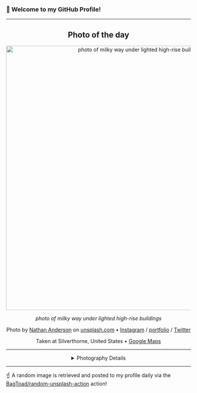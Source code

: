 ### 👋 Welcome to my GitHub Profile!

----
<div align="center">

## Photo of the day
  
  <a href="https://unsplash.com/photos/photo-of-milky-way-under-lighted-high-rise-buildings-1vAnw7U6qfM"><img width="720" src="https://images.unsplash.com/photo-1506656864462-fcc324490523?crop=entropy&cs=tinysrgb&fit=max&fm=jpg&ixid=M3w1OTQ0OTd8MHwxfHJhbmRvbXx8fHx8fHx8fDE3NTQzNzQzODh8&ixlib=rb-4.1.0&q=80&w=1080" alt="photo of milky way under lighted high-rise buildings"></a>
  
  <em>photo of milky way under lighted high-rise buildings</em>
  
  <em></em>

  Photo by [Nathan Anderson](https://kunack.us/follow?source=unsplash) on [unsplash.com](https://unsplash.com/) • [Instagram](https://instagram.com/kunack.us) / [portfolio](https://kunack.us/follow?source=unsplash) / [Twitter](https://twitter.com/nathanworking)
  
  Taken at Silverthorne, United States • [Google Maps](https://www.google.com/maps/search/?api=1&query=39.6296191,-106.0712941)
  
  ---
  
<details>
<summary>Photography Details</summary>
  
| Parameter     | Value |
| ------------- | ----- |
| Camera Model  | NIKON D750 |
| Exposure Time | 15 |
| Aperture      | 1.8 |
| Focal Length  | 20.0 |
| ISO           | 1250 |
| Location      | Silverthorne, United States (United States) |
| Coordinates   | Latitude 39.6296191, Longitude -106.0712941 |

</details>

</div>

----

☝️ A random image is retrieved and posted to my profile daily via the [BagToad/random-unsplash-action](https://github.com/BagToad/random-unsplash-action) action!

